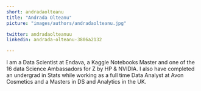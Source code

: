 ```yaml
---
short: andradaolteanu
title: "Andrada Olteanu"
picture: "images/authors/andradaolteanu.jpg"

twitter: andradaolteanuu
linkedin: andrada-olteanu-3806a2132

---
```


I am a Data Scientist at Endava, a Kaggle Notebooks Master and one of the 16 data Science Ambassadors for Z by HP & NVIDIA. I also have completed an undergrad in Stats while working as a full time Data Analyst at Avon Cosmetics and a Masters in DS and Analytics in the UK.